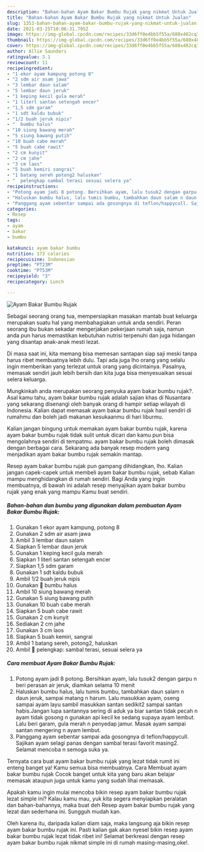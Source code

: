 ```yaml
---
description: "Bahan-bahan Ayam Bakar Bumbu Rujak yang nikmat Untuk Jualan"
title: "Bahan-bahan Ayam Bakar Bumbu Rujak yang nikmat Untuk Jualan"
slug: 1353-bahan-bahan-ayam-bakar-bumbu-rujak-yang-nikmat-untuk-jualan
date: 2021-03-25T10:06:31.795Z
image: https://img-global.cpcdn.com/recipes/33d6ff0e4bb5f55a/680x482cq70/ayam-bakar-bumbu-rujak-foto-resep-utama.jpg
thumbnail: https://img-global.cpcdn.com/recipes/33d6ff0e4bb5f55a/680x482cq70/ayam-bakar-bumbu-rujak-foto-resep-utama.jpg
cover: https://img-global.cpcdn.com/recipes/33d6ff0e4bb5f55a/680x482cq70/ayam-bakar-bumbu-rujak-foto-resep-utama.jpg
author: Allie Saunders
ratingvalue: 3.1
reviewcount: 11
recipeingredient:
- "1 ekor ayam kampung potong 8"
- "2 sdm air asam jawa"
- "3 lembar daun salam"
- "5 lembar daun jeruk"
- "1 keping kecil gula merah"
- "1 literl santan setengah encer"
- "1,5 sdm garam"
- "1 sdt kaldu bubuk"
- "1/2 buah jeruk nipis"
- "  bumbu halus"
- "10 siung bawang merah"
- "5 siung bawang putih"
- "10 buah cabe merah"
- "5 buah cabe rawit"
- "2 cm kunyit"
- "2 cm jahe"
- "3 cm laos"
- "5 buah kemiri sangrai"
- "1 batang sereh potong2 haluskan"
- "  pelengkap sambal terasi sesuai selera ya"
recipeinstructions:
- "Potong ayam jadi 8 potong. Bersihkan ayam, lalu tusuk2 dengan garpu n beri perasan air jeruk, diamkan selama 10 menit"
- "Haluskan bumbu halus, lalu tumis bumbu, tambahkan daun salam n daun jeruk, sampai matang n harum. Lalu masukkan ayam, oseng sampai ayam layu sambil masukkan santan sedikit2 sampai santan habis.Jangan lupa santannya sering di aduk ya biar santan tidak pecah n ayam tidak gosong n gunakan api kecil ke sedang supaya ayam lembut. Lalu beri garam, gula merah n penyedap jamur. Masak ayam sampai santan mengering n ayam lembut."
- "Panggang ayam sebentar sampai ada gosongnya di teflon/happycull. Sajikan ayam selagi panas dengan sambal terasi favorit masing2. Selamat mencoba n semoga suka ya."
categories:
- Resep
tags:
- ayam
- bakar
- bumbu

katakunci: ayam bakar bumbu 
nutrition: 173 calories
recipecuisine: Indonesian
preptime: "PT23M"
cooktime: "PT53M"
recipeyield: "3"
recipecategory: Lunch

---
```



![Ayam Bakar Bumbu Rujak](https://img-global.cpcdn.com/recipes/33d6ff0e4bb5f55a/680x482cq70/ayam-bakar-bumbu-rujak-foto-resep-utama.jpg)

Sebagai seorang orang tua, mempersiapkan masakan mantab buat keluarga merupakan suatu hal yang membahagiakan untuk anda sendiri. Peran seorang ibu bukan sekadar mengerjakan pekerjaan rumah saja, namun anda pun harus memastikan kebutuhan nutrisi terpenuhi dan juga hidangan yang disantap anak-anak mesti lezat.

Di masa  saat ini, kita memang bisa memesan santapan siap saji meski tanpa harus ribet membuatnya lebih dulu. Tapi ada juga lho orang yang selalu ingin memberikan yang terlezat untuk orang yang dicintainya. Pasalnya, memasak sendiri jauh lebih bersih dan kita juga bisa menyesuaikan sesuai selera keluarga. 



Mungkinkah anda merupakan seorang penyuka ayam bakar bumbu rujak?. Asal kamu tahu, ayam bakar bumbu rujak adalah sajian khas di Nusantara yang sekarang disenangi oleh banyak orang di hampir setiap wilayah di Indonesia. Kalian dapat memasak ayam bakar bumbu rujak hasil sendiri di rumahmu dan boleh jadi makanan kesukaanmu di hari liburmu.

Kalian jangan bingung untuk memakan ayam bakar bumbu rujak, karena ayam bakar bumbu rujak tidak sulit untuk dicari dan kamu pun bisa mengolahnya sendiri di tempatmu. ayam bakar bumbu rujak boleh dimasak dengan berbagai cara. Sekarang ada banyak resep modern yang menjadikan ayam bakar bumbu rujak semakin mantap.

Resep ayam bakar bumbu rujak pun gampang dihidangkan, lho. Kalian jangan capek-capek untuk membeli ayam bakar bumbu rujak, sebab Kalian mampu menghidangkan di rumah sendiri. Bagi Anda yang ingin membuatnya, di bawah ini adalah resep menyajikan ayam bakar bumbu rujak yang enak yang mampu Kamu buat sendiri.

<!--inarticleads1-->

##### Bahan-bahan dan bumbu yang digunakan dalam pembuatan Ayam Bakar Bumbu Rujak:

1. Gunakan 1 ekor ayam kampung, potong 8
1. Gunakan 2 sdm air asam jawa
1. Ambil 3 lembar daun salam
1. Siapkan 5 lembar daun jeruk
1. Gunakan 1 keping kecil gula merah
1. Siapkan 1 literl santan setengah encer
1. Siapkan 1,5 sdm garam
1. Gunakan 1 sdt kaldu bubuk
1. Ambil 1/2 buah jeruk nipis
1. Gunakan  🧡 bumbu halus
1. Ambil 10 siung bawang merah
1. Gunakan 5 siung bawang putih
1. Gunakan 10 buah cabe merah
1. Siapkan 5 buah cabe rawit
1. Gunakan 2 cm kunyit
1. Sediakan 2 cm jahe
1. Gunakan 3 cm laos
1. Siapkan 5 buah kemiri, sangrai
1. Ambil 1 batang sereh, potong2, haluskan
1. Ambil  🧡 pelengkap: sambal terasi, sesuai selera ya




<!--inarticleads2-->

##### Cara membuat Ayam Bakar Bumbu Rujak:

1. Potong ayam jadi 8 potong. Bersihkan ayam, lalu tusuk2 dengan garpu n beri perasan air jeruk, diamkan selama 10 menit
1. Haluskan bumbu halus, lalu tumis bumbu, tambahkan daun salam n daun jeruk, sampai matang n harum. Lalu masukkan ayam, oseng sampai ayam layu sambil masukkan santan sedikit2 sampai santan habis.Jangan lupa santannya sering di aduk ya biar santan tidak pecah n ayam tidak gosong n gunakan api kecil ke sedang supaya ayam lembut. Lalu beri garam, gula merah n penyedap jamur. Masak ayam sampai santan mengering n ayam lembut.
1. Panggang ayam sebentar sampai ada gosongnya di teflon/happycull. Sajikan ayam selagi panas dengan sambal terasi favorit masing2. Selamat mencoba n semoga suka ya.




Ternyata cara buat ayam bakar bumbu rujak yang lezat tidak rumit ini enteng banget ya! Kamu semua bisa membuatnya. Cara Membuat ayam bakar bumbu rujak Cocok banget untuk kita yang baru akan belajar memasak ataupun juga untuk kamu yang sudah lihai memasak.

Apakah kamu ingin mulai mencoba bikin resep ayam bakar bumbu rujak lezat simple ini? Kalau kamu mau, yuk kita segera menyiapkan peralatan dan bahan-bahannya, maka buat deh Resep ayam bakar bumbu rujak yang lezat dan sederhana ini. Sungguh mudah kan. 

Oleh karena itu, daripada kalian diam saja, maka langsung aja bikin resep ayam bakar bumbu rujak ini. Pasti kalian gak akan nyesel bikin resep ayam bakar bumbu rujak lezat tidak ribet ini! Selamat berkreasi dengan resep ayam bakar bumbu rujak nikmat simple ini di rumah masing-masing,oke!.

